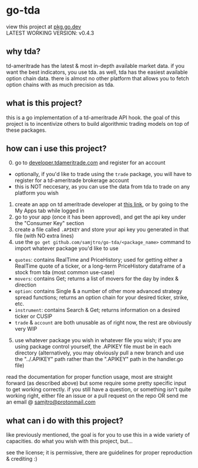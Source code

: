 # go-tda

view this project at [pkg.go.dev](https://pkg.go.dev/github.com/samjtro/go-tda)  
LATEST WORKING VERSION: v0.4.3

## why tda?

td-ameritrade has the latest & most in-depth available market data. if you want the best indicators, you use tda. as well, tda has the easiest available option chain data. there is almost no other platform that allows you to fetch option chains with as much precision as tda.

## what is this project?

this is a go implementation of a td-ameritrade API hook. the goal of this project is to incentivize others to build algorithmic trading models on top of these packages.

## how can i use this project?

0. go to [developer.tdameritrade.com](https://developer.tdameritrade.com/) and register for an account
- optionally, if you'd like to trade using the `trade` package, you will have to register for a td-ameritrade brokerage account
- this is NOT neccesary, as you can use the data from tda to trade on any platform you wish
1. create an app on td ameritrade developer at [this link](https://developer.tdameritrade.com/user/me/apps), or by going to the My Apps tab while logged in
2. go to your app (once it has been approved), and get the api key under the "Consumer Key" section
3. create a file called `.APIKEY` and store your api key you generated in that file (with NO extra lines)
4. use the `go get github.com/samjtro/go-tda/<package_name>` command to import whatever package you'd like to use
- `quotes`: contains RealTime and PriceHistory; used for getting either a RealTime quote of a ticker, or a long-term PriceHistory dataframe of a stock from tda (most common use-case)
- `movers`: contains Get; returns a list of movers for the day by index & direction
- `option`: contains Single & a number of other more advanced strategy spread functions; returns an option chain for your desired ticker, strike, etc.
- `instrument`: contains Search & Get; returns information on a desired ticker or CUSIP
- `trade` & `account` are both unusable as of right now, the rest are obviously very WIP
5. use whatever package you wish in whatever file you wish; if you are using package control yourself, the .APIKEY file must be in each directory (alternatively, you may obviously pull a new branch and use the "../.APIKEY" path rather than the ".APIKEY" path in the handler.go file)

read the documentation for proper function usage, most are straight forward (as described above) but some require some pretty specific input to get working correctly. if you still have a question, or something isn't quite working right, either file an issue or a pull request on the repo OR send me an email @ samjtro@protonmail.com

## what can i do with this project?

like previously mentioned, the goal is for you to use this in a wide variety of capacities. do what you wish with this project, but...

see the license; it is permissive, there are guidelines for proper reproduction & crediting :)
